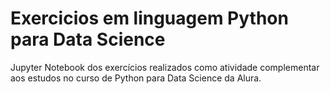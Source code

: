 # Exercicios em linguagem Python para Data Science

Jupyter Notebook dos exercícios realizados como atividade complementar aos estudos no curso de Python para Data Science da Alura.
